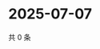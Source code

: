 # 2025-07-07

共 0 条

<!-- BEGIN ZHIHUQUESTIONS -->
<!-- 最后更新时间 Mon Jul 07 2025 13:15:38 GMT+0800 (China Standard Time) -->

<!-- END ZHIHUQUESTIONS -->
